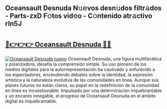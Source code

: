 ## Oceansault Desnuda N𝚞𝚎vos desn𝚞dos filtr𝚊dos - Parts-zxD F𝚘tos vid𝚎o - C𝚘ntenido atr𝚊ctivo rIn5J

# <h2><a href="http://mb8dne.tromn.icu/?c=Oceansault+Desnuda">🔗👉👉👉 Oceansault Desnuda 🔗🔗</a></h2>

[![Oceansault Desnuda nuevo](https://i.imgur.com/pEAQMta.gif)](http://mb8dne.tromn.icu/?c=Oceansault+Desnuda)
Oceansault Desnuda, una figura multifacética y polarizadora, desafía la comprensión simple. Su uso pionero de los medios digitales para la autorrepresentación ha cautivado y enfurecido a los espectadores, encendiendo debates sobre la identidad, la expresión artística y la naturaleza evolutiva de las comunidades en línea. Aunque sus planes futuros no están claros, su papel en la redefinición de la comunidad en línea es incuestionable. Impulsado por una determinación inquebrantable y un encanto innegable, el progreso de Oceansault Desnuda en el ámbito digital es inquebrantable.
